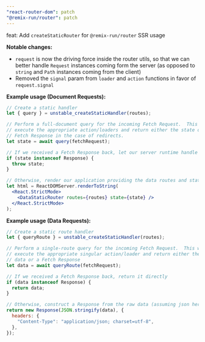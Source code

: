 ```yaml
---
"react-router-dom": patch
"@remix-run/router": patch
---
```


feat: Add `createStaticRouter` for `@remix-run/router` SSR usage

**Notable changes:**

- `request` is now the driving force inside the router utils, so that we can better handle `Request` instances coming form the server (as opposed to `string` and `Path` instances coming from the client)
- Removed the `signal` param from `loader` and `action` functions in favor of `request.signal`

**Example usage (Document Requests):**

```jsx
// Create a static handler
let { query } = unstable_createStaticHandler(routes);

// Perform a full-document query for the incoming Fetch Request.  This will
// execute the appropriate action/loaders and return either the state or a
// Fetch Response in the case of redirects.
let state = await query(fetchRequest);

// If we received a Fetch Response back, let our server runtime handle directly
if (state instanceof Response) {
  throw state;
}

// Otherwise, render our application providing the data routes and state
let html = ReactDOMServer.renderToString(
  <React.StrictMode>
    <DataStaticRouter routes={routes} state={state} />
  </React.StrictMode>
);
```

**Example usage (Data Requests):**

```jsx
// Create a static route handler
let { queryRoute } = unstable_createStaticHandler(routes);

// Perform a single-route query for the incoming Fetch Request.  This will
// execute the appropriate singular action/loader and return either the raw
// data or a Fetch Response
let data = await queryRoute(fetchRequest);

// If we received a Fetch Response back, return it directly
if (data instanceof Response) {
  return data;
}

// Otherwise, construct a Response from the raw data (assuming json here)
return new Response(JSON.stringify(data), {
  headers: {
    "Content-Type": "application/json; charset=utf-8",
  },
});
```
